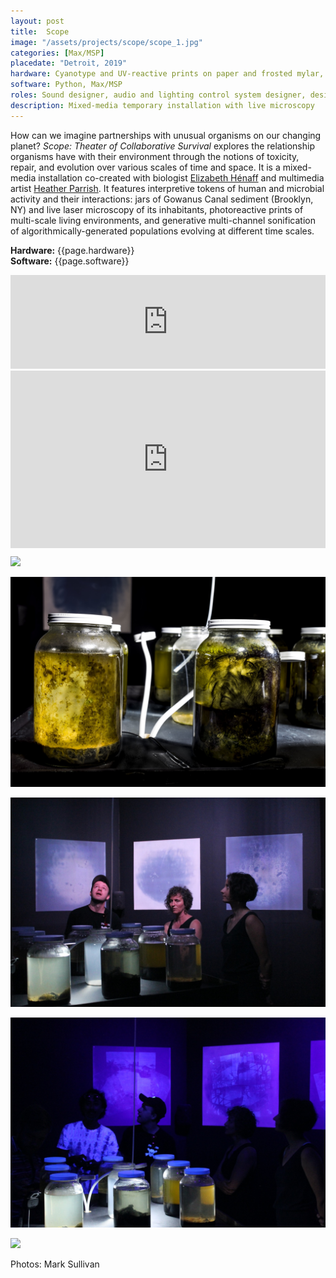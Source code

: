 ```yaml
---
layout: post
title:  Scope
image: "/assets/projects/scope/scope_1.jpg"
categories: [Max/MSP]
placedate: "Detroit, 2019"
hardware: Cyanotype and UV-reactive prints on paper and frosted mylar, custom laser microscope, sediment jars, LED light fixtures, loudspeaker array, custom control hardware, computer.
software: Python, Max/MSP
roles: Sound designer, audio and lighting control system designer, design engineer, installation coordinator.
description: Mixed-media temporary installation with live microscopy
---
```


<p>How can we imagine partnerships with unusual organisms on our changing planet? <i>Scope: Theater of Collaborative Survival</i> explores the relationship organisms have with their environment through the notions of toxicity, repair, and evolution over various scales of time and space. It is a mixed-media installation co-created with biologist <a href="http://elizabeth-henaff.net/">Elizabeth Hénaff</a> and multimedia artist <a href="https://heatherparrish.net/home.html">Heather Parrish</a>. It features interpretive tokens of human and microbial activity and their interactions: jars of Gowanus Canal sediment (Brooklyn, NY) and live laser microscopy of its inhabitants, photoreactive prints of multi-scale living environments, and generative multi-channel sonification of algorithmically-generated populations evolving at different time scales.
</p>

<p><b>Hardware:</b> {{page.hardware}}<br/>
<b>Software:</b> {{page.software}}</p>

<iframe width="100%" scrolling="no" frameborder="no" allow="autoplay" src="https://w.soundcloud.com/player/?url=https%3A//api.soundcloud.com/playlists/1089228019&color=%23ff5500&auto_play=false&hide_related=false&show_comments=true&show_user=true&show_reposts=false&show_teaser=true&visual=true"></iframe>

<div class="video-container" style="padding:56.25% 0 0 0;position:relative;"><iframe src="https://player.vimeo.com/video/363354632" style="position:absolute;top:0;left:0;width:100%;height:100%;" frameborder="0" allow="autoplay; fullscreen" allowfullscreen></iframe></div>

<p><img src="{{ page.image }}"></p>
<p><img src="/assets/projects/scope/scope_0.jpg"></p>
<p><img src="/assets/projects/scope/scope_3.jpg"></p>
<p><img src="/assets/projects/scope/scope_4.jpg"></p>
<p><img src="/assets/projects/scope/brightToDark_1.gif"></p>
<p class="inline-descr">Photos: Mark Sullivan</p>